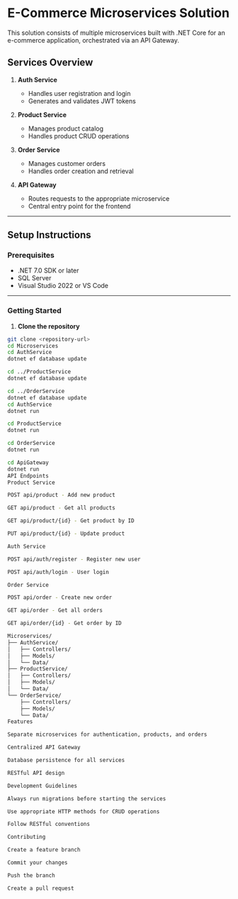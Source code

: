 # E-Commerce Microservices Solution

This solution consists of multiple microservices built with .NET Core for an e-commerce application, orchestrated via an API Gateway.

## Services Overview

1. **Auth Service**
   - Handles user registration and login
   - Generates and validates JWT tokens

2. **Product Service**
   - Manages product catalog
   - Handles product CRUD operations

3. **Order Service**
   - Manages customer orders
   - Handles order creation and retrieval

4. **API Gateway**
   - Routes requests to the appropriate microservice
   - Central entry point for the frontend

---

## Setup Instructions

### Prerequisites
- .NET 7.0 SDK or later
- SQL Server
- Visual Studio 2022 or VS Code

---

### Getting Started

1. **Clone the repository**
```bash
git clone <repository-url>
cd Microservices
cd AuthService
dotnet ef database update

cd ../ProductService
dotnet ef database update

cd ../OrderService
dotnet ef database update
cd AuthService
dotnet run

cd ProductService
dotnet run

cd OrderService
dotnet run

cd ApiGateway
dotnet run
API Endpoints
Product Service

POST api/product - Add new product

GET api/product - Get all products

GET api/product/{id} - Get product by ID

PUT api/product/{id} - Update product

Auth Service

POST api/auth/register - Register new user

POST api/auth/login - User login

Order Service

POST api/order - Create new order

GET api/order - Get all orders

GET api/order/{id} - Get order by ID

Microservices/
├── AuthService/
│   ├── Controllers/
│   ├── Models/
│   └── Data/
├── ProductService/
│   ├── Controllers/
│   ├── Models/
│   └── Data/
└── OrderService/
    ├── Controllers/
    ├── Models/
    └── Data/
Features

Separate microservices for authentication, products, and orders

Centralized API Gateway

Database persistence for all services

RESTful API design

Development Guidelines

Always run migrations before starting the services

Use appropriate HTTP methods for CRUD operations

Follow RESTful conventions

Contributing

Create a feature branch

Commit your changes

Push the branch

Create a pull request

